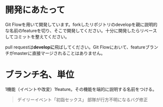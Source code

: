 # 開発にあたって
Git Flowを用いて開発しています。forkしたリポジトリのdevelopを親に説明的な名前のfeatureを切り、そこで開発してください。十分に開発したらリベースしてコミットを整えてください。

pull requestは**developに**飛ばしてください。Git Flowにおいて、featureブランチがmasterに直接マージされることはありません。

# ブランチ名、単位
1機能（イベントや改変）1feature。その機能を端的に説明する名前をつける。

>デイリーイベント「初詣セックス」
>部隊が行方不明になるバグ修正